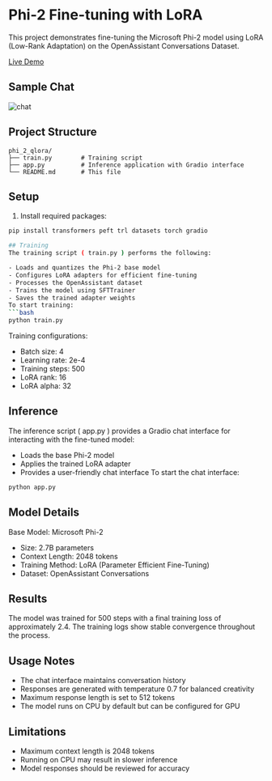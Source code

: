 # Phi-2 Fine-tuning with LoRA

This project demonstrates fine-tuning the Microsoft Phi-2 model using LoRA (Low-Rank Adaptation) on the OpenAssistant Conversations Dataset.

[Live Demo](https://huggingface.co/spaces/kalekarnn/fine-tuned-phi-2-model)

## Sample Chat

![chat](.chat.png)

## Project Structure
```
phi_2_qlora/
├── train.py        # Training script
├── app.py          # Inference application with Gradio interface
└── README.md       # This file
```

## Setup

1. Install required packages:
```bash
pip install transformers peft trl datasets torch gradio

## Training
The training script ( train.py ) performs the following:

- Loads and quantizes the Phi-2 base model
- Configures LoRA adapters for efficient fine-tuning
- Processes the OpenAssistant dataset
- Trains the model using SFTTrainer
- Saves the trained adapter weights
To start training:
```bash
python train.py
```

Training configurations:

- Batch size: 4
- Learning rate: 2e-4
- Training steps: 500
- LoRA rank: 16
- LoRA alpha: 32

## Inference
The inference script ( app.py ) provides a Gradio chat interface for interacting with the fine-tuned model:

- Loads the base Phi-2 model
- Applies the trained LoRA adapter
- Provides a user-friendly chat interface
To start the chat interface:

```bash
python app.py
```

## Model Details
Base Model: Microsoft Phi-2

- Size: 2.7B parameters
- Context Length: 2048 tokens
- Training Method: LoRA (Parameter Efficient Fine-Tuning)
- Dataset: OpenAssistant Conversations
## Results
The model was trained for 500 steps with a final training loss of approximately 2.4. The training logs show stable convergence throughout the process.

## Usage Notes
- The chat interface maintains conversation history
- Responses are generated with temperature 0.7 for balanced creativity
- Maximum response length is set to 512 tokens
- The model runs on CPU by default but can be configured for GPU
## Limitations
- Maximum context length is 2048 tokens
- Running on CPU may result in slower inference
- Model responses should be reviewed for accuracy
